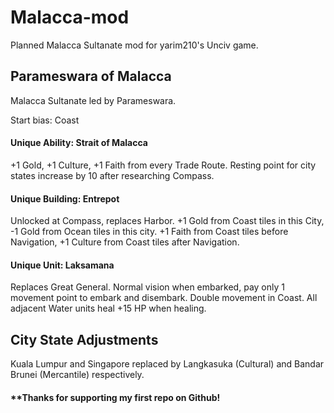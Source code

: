 # Malacca-mod
Planned Malacca Sultanate mod for yarim210's Unciv game.

## Parameswara of Malacca
Malacca Sultanate led by Parameswara.

Start bias: Coast

#### Unique Ability: Strait of Malacca
+1 Gold, +1 Culture, +1 Faith from every Trade Route. Resting point for city states increase by 10 after researching Compass.

#### Unique Building: Entrepot
Unlocked at Compass, replaces Harbor. +1 Gold from Coast tiles in this City, -1 Gold from Ocean tiles in this city. +1 Faith from Coast tiles before Navigation, +1 Culture from Coast tiles after Navigation.

#### Unique Unit: Laksamana
Replaces Great General. Normal vision when embarked, pay only 1 movement point to embark and disembark. Double movement in Coast. All adjacent Water units heal +15 HP when healing.

## City State Adjustments
Kuala Lumpur and Singapore replaced by Langkasuka (Cultural) and Bandar Brunei (Mercantile) respectively.

#### **Thanks for supporting my first repo on Github! 